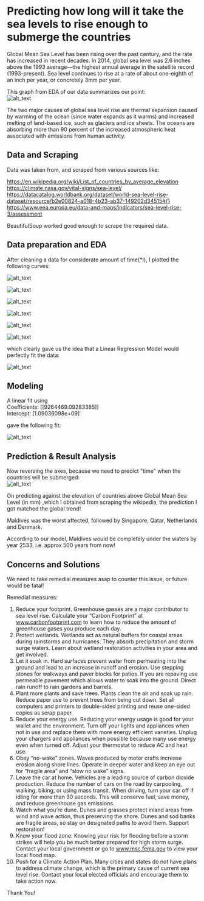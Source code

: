 # Predicting how long will it take the sea levels to rise enough to submerge the countries

Global Mean Sea Level has been rising over the past century, and the rate has increased in recent decades. 
In 2014, global sea level was 2.6 inches above the 1993 average—the highest annual average in the satellite record (1993-present). 
Sea level continues to rise at a rate of about one-eighth of an inch per year, or concretely 3mm per year.

This graph from EDA of our data summarizes our point:</br>
![alt_text](https://github.com/arjuaman/Rising_sea_level_and_coastal_cities/blob/master/SeaLevel.png)

The two major causes of global sea level rise are thermal expansion caused by warming of the ocean (since water expands as it warms) and increased melting of land-based ice, such as glaciers and ice sheets. The oceans are absorbing more than 90 percent of the increased atmospheric heat associated with emissions from human activity. 

## Data and Scraping

Data was taken from, and scraped from various sources like: 

https://en.wikipedia.org/wiki/List_of_countries_by_average_elevation </br>
https://climate.nasa.gov/vital-signs/sea-level/ </br>
https://datacatalog.worldbank.org/dataset/world-sea-level-rise-dataset/resource/b2e00824-a018-4b23-ab37-149202d34515#{} </br>
https://www.eea.europa.eu/data-and-maps/indicators/sea-level-rise-3/assessment </br>

BeautifulSoup worked good enough to scrape the required data.

## Data preparation and EDA

After cleaning a data for considerate amount of time(*!), I plotted the following curves:

![alt_text](https://github.com/arjuaman/Rising_sea_level_and_coastal_cities/blob/master/GMSL.png)

![alt_text](https://github.com/arjuaman/Rising_sea_level_and_coastal_cities/blob/master/std_dev_GMSL.png)

![alt_text](https://github.com/arjuaman/Rising_sea_level_and_coastal_cities/blob/master/smoothened_GMSL.png)

![alt_text](https://github.com/arjuaman/Rising_sea_level_and_coastal_cities/blob/master/variance_GMSL.png)

![alt_text](https://github.com/arjuaman/Rising_sea_level_and_coastal_cities/blob/master/smoothened_variance_GMSL.png)

![alt_text](https://github.com/arjuaman/Rising_sea_level_and_coastal_cities/blob/master/smoothened_variance_GMSL_wrt_mean.png)

which clearly gave us the idea that a Linear Regression Model would perfectly fit the data:

![alt_text](https://github.com/arjuaman/Rising_sea_level_and_coastal_cities/blob/master/variance.png)

## Modeling

A linear fit using </br>
Coefficients:  [[9264469.09283385]] </br>
Intercept:  [1.09036098e+09]  </br>

gave the following fit:

![alt_text](https://github.com/arjuaman/Rising_sea_level_and_coastal_cities/blob/master/fit_1.png)

## Prediction & Result Analysis

Now reversing the axes, because we need to predict "time" when the countries will be submerged: </br>
![alt_text](https://github.com/arjuaman/Rising_sea_level_and_coastal_cities/blob/master/fit_2.png)

On predicting against the elevation of countries above Global Mean Sea Level (in mm) ,which I obtained from scraping the wikipedia, 
the prediction I got matched the global trend!

Maldives was the worst affected, followed by Singapore, Qatar, Netherlands and Denmark.

According to our model, Maldives would be completely under the waters by year 2533, i.e. approx 500 years from now!

## Concerns and Solutions

We need to take remedial measures asap to counter this issue, or future would be fatal!

Remedial measures:

1. Reduce your footprint.
Greenhouse gasses are a major contributor to sea
level rise. Calculate your “Carbon Footprint” at
www.carbonfootprint.com to learn how to
reduce the amount of greenhouse gases you
produce each day.
2. Protect wetlands. Wetlands act as natural
buffers for coastal areas during rainstorms and
hurricanes. They absorb precipitation and storm
surge waters. Learn about wetland restoration
activities in your area and get involved.
3. Let it soak in. Hard surfaces prevent water
from permeating into the ground and lead to an
increase in runoff and erosion. Use stepping
stones for walkways and paver blocks for patios.
If you are repaving use permeable pavement
which allows water to soak into the ground.
Direct rain runoff to rain gardens and barrels.
4. Plant more plants and save trees. Plants
clean the air and soak up rain. Reduce paper use
to prevent trees from being cut down. Set all
computers and printers to double-sided printing
and reuse one-sided copies as scrap paper.
5. Reduce your energy use. Reducing your
energy usage is good for your wallet and the
environment. Turn off your lights and appliances
when not in use and replace them with more
energy efficient varieties. Unplug your chargers
and appliances when possible because many use
energy even when turned off. Adjust your
thermostat to reduce AC and heat use. 
6. Obey “no-wake” zones. Waves produced by
motor crafts increase erosion along shore lines.
Operate in deeper water and keep an eye out for
“fragile area” and “slow no wake” signs.
7. Leave the car at home. Vehicles are a leading
source of carbon dioxide production. Reduce the
number of cars on the road by carpooling,
walking, biking, or using mass transit. When
driving, turn your car off if idling for more than
30 seconds. This will conserve fuel, save money,
and reduce greenhouse gas emissions.
8. Watch what you’re dune. Dunes and grasses
protect inland areas from wind and wave action,
thus preserving the shore. Dunes and sod banks
are fragile areas, so stay on designated paths to
avoid them. Support restoration!
9. Know your flood zone. Knowing your risk for
flooding before a storm strikes will help you be
much better prepared for high storm surge.
Contact your local government or go to
www.msc.fema.gov to view your local
flood map.
10. Push for a Climate Action Plan. Many cities
and states do not have plans to address climate
change, which is the primary cause of current
sea level rise. Contact your local elected
officials and encourage them to take action now. 

Thank You!
